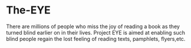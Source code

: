 # The-EYE
There are millions of people who miss the  joy of reading a book as they turned blind earlier on in their lives. Project EYE is aimed at enabling such blind people regain the lost feeling of reading texts, pamphlets, flyers,etc.
